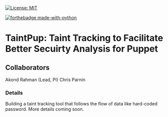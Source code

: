 [![License: MIT](https://img.shields.io/badge/License-MIT-yellow.svg)](https://opensource.org/licenses/MIT) 

[![forthebadge made-with-python](http://ForTheBadge.com/images/badges/made-with-python.svg)](https://www.python.org/)




# TaintPup: Taint Tracking to Facilitate Better Secuirty Analysis for Puppet 

## Collaborators 

Akond Rahman (Lead, PI) 
Chris Parnin 

### Details 

Building a taint tracking tool that follows the flow of data like hard-coded password. 
More details coming soon. 

 
